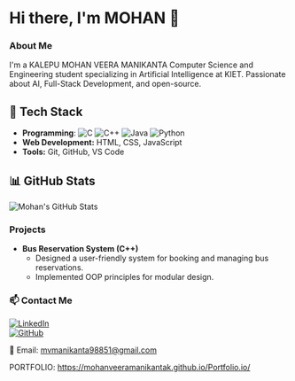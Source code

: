  
# Hi there, I'm MOHAN 👋
   
### About Me
I'm a KALEPU MOHAN VEERA MANIKANTA Computer Science and Engineering student specializing in Artificial Intelligence at KIET. Passionate about AI, Full-Stack Development, and open-source.
   
## 🚀 Tech Stack
- **Programming**: ![C](https://img.shields.io/badge/C-00599C?style=for-the-badge&logo=c&logoColor=white)
![C++](https://img.shields.io/badge/C++-00599C?style=for-the-badge&logo=cplusplus&logoColor=white)
![Java](https://img.shields.io/badge/Java-ED8B00?style=for-the-badge&logo=java&logoColor=white)
![Python](https://img.shields.io/badge/Python-3776AB?style=for-the-badge&logo=python&logoColor=white)
- **Web Development:** HTML, CSS, JavaScript
- **Tools:** Git, GitHub, VS Code

## 📊 GitHub Stats
![Mohan's GitHub Stats](https://github-readme-stats.vercel.app/api?username=mohanveeramanikantak&show_icons=true&theme=dark) 

### Projects
- **Bus Reservation System (C++)**
  - Designed a user-friendly system for booking and managing bus reservations.
  - Implemented OOP principles for modular design.
 
### 📫 Contact Me  
[![LinkedIn](https://img.shields.io/badge/LinkedIn-0A66C2?style=for-the-badge&logo=linkedin&logoColor=white)](https://www.linkedin.com/in/kalepu-mohan-veera-manikanta/)  
[![GitHub](https://img.shields.io/badge/GitHub-181717?style=for-the-badge&logo=github&logoColor=white)](https://github.com/mohanveeramanikantak) 

📧 Email: mvmanikanta98851@gmail.com

 PORTFOLIO: https://mohanveeramanikantak.github.io/Portfolio.io/


